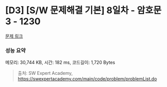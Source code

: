 # [D3] [S/W 문제해결 기본] 8일차 - 암호문3 - 1230 

[문제 링크](https://swexpertacademy.com/main/code/problem/problemDetail.do?contestProbId=AV14zIwqAHwCFAYD) 

### 성능 요약

메모리: 30,744 KB, 시간: 182 ms, 코드길이: 1,720 Bytes



> 출처: SW Expert Academy, https://swexpertacademy.com/main/code/problem/problemList.do